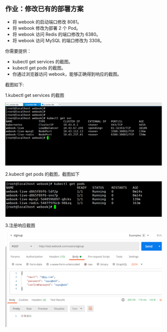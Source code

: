 ## 作业：修改已有的部署方案

- 将 webook 的启动端口修改 8081。
- 将 webook 修改为部署 2 个 Pod。
- 将 webook 访问 Redis 的端口修改为 6380。
- 将 webook 访问 MySQL 的端口修改为 3308。

你需要提供：

- kubectl get services 的截图。
- kubectl get pods 的截图。
- 你通过浏览器访问 webook，能够正确得到响应的截图。



截图如下:

1.kubectl get services 的截图

![kubectl get services ](img/service截图.png)

2.kubectl get pods 的截图，截图如下

![kubectl get pods](img/pod截图.png)

3.注册响应截图

![注册响应截图](img/注册.png)
